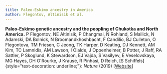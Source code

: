 ```yaml
---
title: Paleo-Eskimo ancestry in America
author: Flegontov, Altinisik et al.
---
```


**Paleo-Eskimo genetic ancestry and the peopling of Chukotka and North America.**
P Flegontov, NE Altinisik, P Changmai, N Rohland, S Mallick,
N Adamski, DA Bolnick, N Broomandkhoshbacht, F Candilio, BJ Culleton, O
Flegontova, TM Friesen, C Jeong, TK Harper, D Keating, DJ Kennett, AM
Kim, TC Lamnidis, AM Lawson, I Olalde, J Oppenheimer, B Potter, J Raff,
RA Sattler, P Skoglund, K Stewardson, EJ Vajda, S Vasilyev, E
Veselovskaya, MG Hayes, DH O\'Rourke, J Krause, R Pinhasi, D Reich, [S
Schiffels]{style="text-decoration: underline;"}: *Nature* (2019)
\[[Website](https://www.nature.com/articles/s41586-019-1251-y)\]